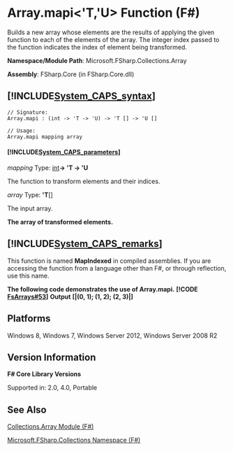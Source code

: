 # Array.mapi<'T,'U> Function (F#)

Builds a new array whose elements are the results of applying the given function to each of the elements of the array. The integer index passed to the function indicates the index of element being transformed.

**Namespace/Module Path**: Microsoft.FSharp.Collections.Array

**Assembly**: FSharp.Core (in FSharp.Core.dll)


## [!INCLUDE[System_CAPS_syntax](//System/Token/System_CAPS_syntax_md.md)]

```
// Signature:
Array.mapi : (int -> 'T -> 'U) -> 'T [] -> 'U []

// Usage:
Array.mapi mapping array
```

#### [!INCLUDE[System_CAPS_parameters](//System/Token/System_CAPS_parameters_md.md)]
*mapping*
Type: [int](http://msdn.microsoft.com/en-us/library/025d5455-3622-4ea5-9573-3ecbd4ee1375)**-&gt; 'T -&gt; 'U**


The function to transform elements and their indices.


*array*
Type: **'T**[[]](http://msdn.microsoft.com/en-us/library/def20292-9aae-4596-9275-b94e594f8493)


The input array.



**The array of transformed elements.**
## [!INCLUDE[System_CAPS_remarks](//System/Token/System_CAPS_remarks_md.md)]
This function is named **MapIndexed** in compiled assemblies. If you are accessing the function from a language other than F#, or through reflection, use this name.

**The following code demonstrates the use of Array.mapi.**
**[!CODE [FsArrays#53](../CodeSnippet/VS_Snippets_Fsharp/fsarrays/FSharp/fs/program.fs#53)]**
**Output**
**[|(0, 1); (1, 2); (2, 3)|]**
## Platforms
Windows 8, Windows 7, Windows Server 2012, Windows Server 2008 R2


## Version Information
**F# Core Library Versions**

Supported in: 2.0, 4.0, Portable




## See Also
[Collections.Array Module &#40;F&#35;&#41;](Collections.Array+Module+28%F%2329%.md)

[Microsoft.FSharp.Collections Namespace &#40;F&#35;&#41;](Microsoft.FSharp.Collections+Namespace+28%F%2329%.md)

